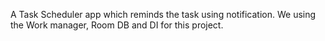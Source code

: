 A Task Scheduler app which reminds the task using notification.
We using the Work manager, Room DB and DI for this project.
